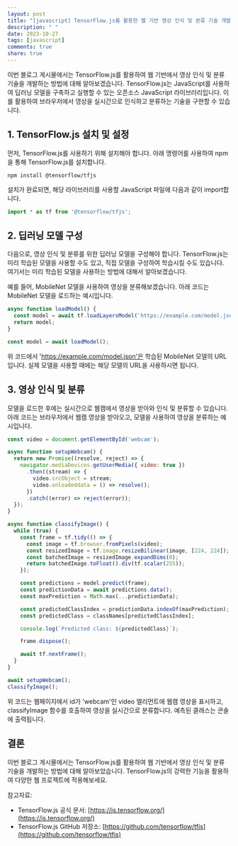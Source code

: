 ```yaml
---
layout: post
title: "[javascript] TensorFlow.js를 활용한 웹 기반 영상 인식 및 분류 기술 개발 방법"
description: " "
date: 2023-10-27
tags: [javascript]
comments: true
share: true
---
```


이번 블로그 게시물에서는 TensorFlow.js를 활용하여 웹 기반에서 영상 인식 및 분류 기술을 개발하는 방법에 대해 알아보겠습니다. TensorFlow.js는 JavaScript를 사용하여 딥러닝 모델을 구축하고 실행할 수 있는 오픈소스 JavaScript 라이브러리입니다. 이를 활용하여 브라우저에서 영상을 실시간으로 인식하고 분류하는 기술을 구현할 수 있습니다.

## 1. TensorFlow.js 설치 및 설정

먼저, TensorFlow.js를 사용하기 위해 설치해야 합니다. 아래 명령어를 사용하여 npm을 통해 TensorFlow.js를 설치합니다.

```
npm install @tensorflow/tfjs
```

설치가 완료되면, 해당 라이브러리를 사용할 JavaScript 파일에 다음과 같이 import합니다.

```javascript
import * as tf from '@tensorflow/tfjs';
```

## 2. 딥러닝 모델 구성

다음으로, 영상 인식 및 분류를 위한 딥러닝 모델을 구성해야 합니다. TensorFlow.js는 미리 학습된 모델을 사용할 수도 있고, 직접 모델을 구성하여 학습시킬 수도 있습니다. 여기서는 미리 학습된 모델을 사용하는 방법에 대해서 알아보겠습니다.

예를 들어, MobileNet 모델을 사용하여 영상을 분류해보겠습니다. 아래 코드는 MobileNet 모델을 로드하는 예시입니다.

```javascript
async function loadModel() {
  const model = await tf.loadLayersModel('https://example.com/model.json');
  return model;
}

const model = await loadModel();
```

위 코드에서 'https://example.com/model.json'은 학습된 MobileNet 모델의 URL입니다. 실제 모델을 사용할 때에는 해당 모델의 URL을 사용하시면 됩니다.

## 3. 영상 인식 및 분류

모델을 로드한 후에는 실시간으로 웹캠에서 영상을 받아와 인식 및 분류할 수 있습니다. 아래 코드는 브라우저에서 웹캠 영상을 받아오고, 모델을 사용하여 영상을 분류하는 예시입니다.

```javascript
const video = document.getElementById('webcam');

async function setupWebcam() {
  return new Promise((resolve, reject) => {
    navigator.mediaDevices.getUserMedia({ video: true })
      .then((stream) => {
        video.srcObject = stream;
        video.onloadeddata = () => resolve();
      })
      .catch((error) => reject(error));
  });
}

async function classifyImage() {
  while (true) {
    const frame = tf.tidy(() => {
      const image = tf.browser.fromPixels(video);
      const resizedImage = tf.image.resizeBilinear(image, [224, 224]);
      const batchedImage = resizedImage.expandDims(0);
      return batchedImage.toFloat().div(tf.scalar(255));
    });

    const predictions = model.predict(frame);
    const predictionData = await predictions.data();
    const maxPrediction = Math.max(...predictionData);

    const predictedClassIndex = predictionData.indexOf(maxPrediction);
    const predictedClass = classNames[predictedClassIndex];

    console.log(`Predicted class: ${predictedClass}`);

    frame.dispose();

    await tf.nextFrame();
  }
}

await setupWebcam();
classifyImage();
```

위 코드는 웹페이지에서 id가 'webcam'인 video 엘리먼트에 웹캠 영상을 표시하고, classifyImage 함수를 호출하여 영상을 실시간으로 분류합니다. 예측된 클래스는 콘솔에 출력됩니다.

## 결론

이번 블로그 게시물에서는 TensorFlow.js를 활용하여 웹 기반에서 영상 인식 및 분류 기술을 개발하는 방법에 대해 알아보았습니다. TensorFlow.js의 강력한 기능을 활용하여 다양한 웹 프로젝트에 적용해보세요.

참고자료:

- TensorFlow.js 공식 문서: [https://js.tensorflow.org/](https://js.tensorflow.org/)
- TensorFlow.js GitHub 저장소: [https://github.com/tensorflow/tfjs](https://github.com/tensorflow/tfjs)